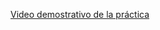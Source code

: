 [Video demostrativo de la práctica](https://drive.google.com/file/d/10PaRHJbqHaJ_zlanitDHVHxUld7GFy69/view)
